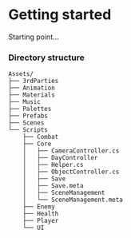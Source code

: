 # Getting started
Starting point...


### Directory structure
```
Assets/
├── 3rdParties
├── Animation
├── Materials
├── Music
├── Palettes
├── Prefabs
├── Scenes
└── Scripts
    ├── Combat
    ├── Core
    │   ├── CameraController.cs
    │   ├── DayController
    │   ├── Helper.cs
    │   ├── ObjectController.cs
    │   ├── Save
    │   ├── Save.meta
    │   ├── SceneManagement
    │   └── SceneManagement.meta
    ├── Enemy
    ├── Health
    ├── Player
    └── UI
```



